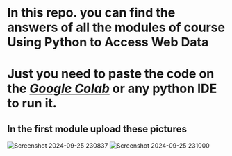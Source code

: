 # In this repo. you can find the answers of all the modules of course Using Python to Access Web Data
# Just you need to paste the code on the <u>*Google Colab*</u> or any python IDE to run it.

## In the first module upload these pictures
![Screenshot 2024-09-25 230837](https://github.com/user-attachments/assets/f61c359e-e857-4b6f-b628-a0c72d182535)
![Screenshot 2024-09-25 231000](https://github.com/user-attachments/assets/008481f4-abce-4028-90d9-3ce31937d9e0)
